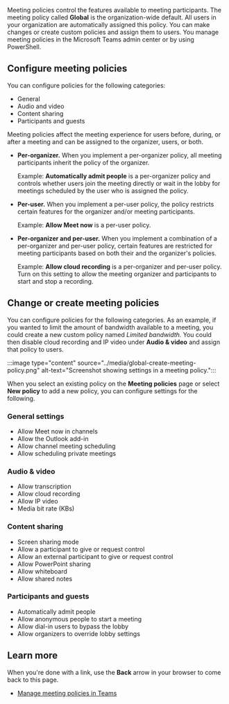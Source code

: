 Meeting policies control the features available to meeting participants. The meeting policy called **Global** is the organization-wide default. All users in your organization are automatically assigned this policy. You can make changes or create custom policies and assign them to users. You manage meeting policies in the Microsoft Teams admin center or by using PowerShell.

## Configure meeting policies

You can configure policies for the following categories:

- General
- Audio and video
- Content sharing
- Participants and guests

Meeting policies affect the meeting experience for users before, during, or after a meeting and can be assigned to the organizer, users, or both.

- **Per-organizer.** When you implement a per-organizer policy, all meeting participants inherit the policy of the organizer.
  
  Example: **Automatically admit people** is a per-organizer policy and controls whether users join the meeting directly or wait in the lobby for meetings scheduled by the user who is assigned the policy.

- **Per-user.** When you implement a per-user policy, the policy restricts certain features for the organizer and/or meeting participants.

  Example: **Allow Meet now** is a per-user policy.

- **Per-organizer and per-user.** When you implement a combination of a per-organizer and per-user policy, certain features are restricted for meeting participants based on both their and the organizer's policies.
  
  Example: **Allow cloud recording** is a per-organizer and per-user policy. Turn on this setting to allow the meeting organizer and participants to start and stop a recording.

## Change or create meeting policies

You can configure policies for the following categories. As an example, if you wanted to limit the amount of bandwidth available to a meeting, you could create a new custom policy named *Limited bandwidth.* You could then disable cloud recording and IP video under **Audio & video** and assign that policy to users.

:::image type="content" source="../media/global-create-meeting-policy.png" alt-text="Screenshot showing settings in a meeting policy.":::

When you select an existing policy on the **Meeting policies** page or select **New policy** to add a new policy, you can configure settings for the following.

### General settings

- Allow Meet now in channels
- Allow the Outlook add-in
- Allow channel meeting scheduling
- Allow scheduling private meetings

### Audio & video

- Allow transcription
- Allow cloud recording
- Allow IP video
- Media bit rate (KBs)

### Content sharing

- Screen sharing mode
- Allow a participant to give or request control
- Allow an external participant to give or request control
- Allow PowerPoint sharing
- Allow whiteboard
- Allow shared notes

### Participants and guests

- Automatically admit people
- Allow anonymous people to start a meeting
- Allow dial-in users to bypass the lobby
- Allow organizers to override lobby settings

## Learn more

When you're done with a link, use the **Back** arrow in your browser to come back to this page.

- [Manage meeting policies in Teams](/microsoftteams/meeting-policies-in-teams)
